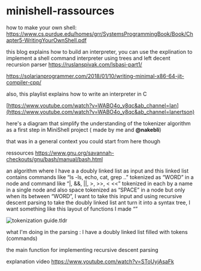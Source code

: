 # minishell-rassources

how to make your own shell: https://www.cs.purdue.edu/homes/grr/SystemsProgrammingBook/Book/Chapter5-WritingYourOwnShell.pdf

this blog explains how to build an interpreter, you can use the explination to implement a shell command interpreter using trees and left decent recursion parser https://ruslanspivak.com/lsbasi-part1/

https://solarianprogrammer.com/2018/01/10/writing-minimal-x86-64-jit-compiler-cpp/

also, this playlist explains how to write an interpreter in C

[https://www.youtube.com/watch?v=WABO4o_y8qc&ab_channel=Ian](https://www.youtube.com/watch?v=WABO4o_y8qc&ab_channel=Ianertson)

here's a  diagram that simplify the understanding of the tokenizer algorithm as a first step in MiniShell project ( made by me and **@nakebli**) 



that was in a general context you could start from here though 

ressources https://www.gnu.org/savannah-checkouts/gnu/bash/manual/bash.html


an algorithm where I have a a doubly linked list as input and this linked list contains commands like “ls -ls, echo, cat, grep ..” tokenized as “WORD” in a node and command like “|, &&, ||, >, >>, < <<” tokenized in each by a name in a single node and also space tokenized as “SPACE” in a node but only when its between “WORD”, I want to take this input and using recursive descent parsing to take the doubly linked list ant turn it into a syntax tree, I want something like this layout of functions I made “”

![tokenization guide.tldr](https://cdn.discordapp.com/attachments/1178283295239327764/1195707028706963616/tokenizer_2.tldr?ex=65b4f7f2&is=65a282f2&hm=b7e3989a512c13956af39ad84e7afb5a4ce9601871a0e76c682fccd3c3e595bf&)


what I'm doing in the parsing : I have a doubly linked list filled with tokens (commands)

the main function for implementing recursive descent parsing 

explanation video https://www.youtube.com/watch?v=SToUyjAsaFk
